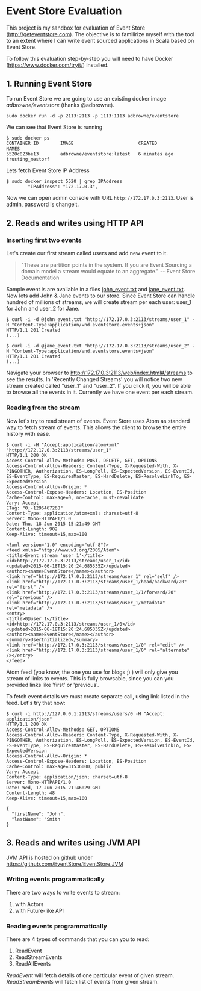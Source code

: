 # Event Store Evaluation

This project is my sandbox for evaluation of Event Store (http://geteventstore.com).
The objective is to familirize myself with the tool to an extent where I can
write event sourced applications in Scala based on Event Store.

To follow this evaluation step-by-step you will need to have Docker (https://www.docker.com/tryit/) installed. 

## 1. Running Event Store

To run Event Store we are going to use an existing docker image *adbrowne/eventstore* (thanks @adbrowne). 

```sudo docker run -d -p 2113:2113 -p 1113:1113 adbrowne/eventstore```

We can see that Event Store is running

```
$ sudo docker ps
CONTAINER ID        IMAGE                        CREATED             NAMES
5520c023be13        adbrowne/eventstore:latest   6 minutes ago       trusting_mestorf
```

Lets fetch Event Store IP Address

```
$ sudo docker inspect 5520 | grep IPAddress
        "IPAddress": "172.17.0.3",
```

Now we can open admin console with URL ```http://172.17.0.3:2113```. User is admin, password is changeit.

## 2. Reads and writes using HTTP API

### Inserting first two events

Let's create our first stream called users and add new event to it.

> "These are partition points in the system.
> If you are Event Sourcing a domain model a stream would equate to an aggregate."
> -- Event Store Documentation
	
Sample event is are available in a files [john_event.txt](john_event.txt) and [jane_event.txt](jane_event.txt). Now lets add John & Jane events to our store. Since Event Store can handle hundred of millions of streams, we will create stream per each user: user_1 for John and user_2 for Jane.

```
$ curl -i -d @john_event.txt "http://172.17.0.3:2113/streams/user_1" -H "Content-Type:application/vnd.eventstore.events+json"
HTTP/1.1 201 Created
(...)
```

```
$ curl -i -d @jane_event.txt "http://172.17.0.3:2113/streams/user_2" -H "Content-Type:application/vnd.eventstore.events+json"
HTTP/1.1 201 Created
(...)
```

Navigate your browser to http://172.17.0.3:2113/web/index.html#/streams to see the results. In 'Recently Changed Streams' you will notice two new stream created called "user_1" and "user_2". If you click it, you will be able to browse all the events in it. Currently we have one event per each stream.

### Reading from the stream

Now let's try to read stream of events. Event Store uses Atom as standard way to fetch stream of events. This allows the client to browse the entire history with ease.

```	
$ curl -i -H "Accept:application/atom+xml" "http://172.17.0.3:2113/streams/user_1"
HTTP/1.1 200 OK
Access-Control-Allow-Methods: POST, DELETE, GET, OPTIONS
Access-Control-Allow-Headers: Content-Type, X-Requested-With, X-PINGOTHER, Authorization, ES-LongPoll, ES-ExpectedVersion, ES-EventId, ES-EventType, ES-RequiresMaster, ES-HardDelete, ES-ResolveLinkTo, ES-ExpectedVersion
Access-Control-Allow-Origin: *
Access-Control-Expose-Headers: Location, ES-Position
Cache-Control: max-age=0, no-cache, must-revalidate
Vary: Accept
ETag: "0;-1296467268"
Content-Type: application/atom+xml; charset=utf-8
Server: Mono-HTTPAPI/1.0
Date: Thu, 18 Jun 2015 15:21:49 GMT
Content-Length: 902
Keep-Alive: timeout=15,max=100

<?xml version="1.0" encoding="utf-8"?>
<feed xmlns="http://www.w3.org/2005/Atom">
<title>Event stream 'user_1'</title>
<id>http://172.17.0.3:2113/streams/user_1</id>
<updated>2015-06-18T15:20:24.685335Z</updated>
<author><name>EventStore</name></author>
<link href="http://172.17.0.3:2113/streams/user_1" rel="self" />
<link href="http://172.17.0.3:2113/streams/user_1/head/backward/20" rel="first" />
<link href="http://172.17.0.3:2113/streams/user_1/1/forward/20" rel="previous" />
<link href="http://172.17.0.3:2113/streams/user_1/metadata" rel="metadata" />
<entry>
<title>0@user_1</title>
<id>http://172.17.0.3:2113/streams/user_1/0</id>
<updated>2015-06-18T15:20:24.685335Z</updated>
<author><name>EventStore</name></author>
<summary>UserInitialized</summary>
<link href="http://172.17.0.3:2113/streams/user_1/0" rel="edit" />
<link href="http://172.17.0.3:2113/streams/user_1/0" rel="alternate" /></entry>
</feed>
```

Atom feed (you know, the one you use for blogs ;) ) will only give you stream of links to events. This is fully browsable, since you can you provided links like 'first' or 'previous'.

To fetch event details we must create separate call, using link listed in the feed. Let's try that now:

```
$ curl -i http://127.0.0.1:2113/streams/users/0 -H "Accept: application/json"
HTTP/1.1 200 OK
Access-Control-Allow-Methods: GET, OPTIONS
Access-Control-Allow-Headers: Content-Type, X-Requested-With, X-PINGOTHER, Authorization, ES-LongPoll, ES-ExpectedVersion, ES-EventId, ES-EventType, ES-RequiresMaster, ES-HardDelete, ES-ResolveLinkTo, ES-ExpectedVersion
Access-Control-Allow-Origin: *
Access-Control-Expose-Headers: Location, ES-Position
Cache-Control: max-age=31536000, public
Vary: Accept
Content-Type: application/json; charset=utf-8
Server: Mono-HTTPAPI/1.0
Date: Wed, 17 Jun 2015 21:46:29 GMT
Content-Length: 48
Keep-Alive: timeout=15,max=100

{
  "firstName": "John",
  "lastName": "Smith
}
```

## 3. Reads and writes using JVM API

JVM API is hosted on github under https://github.com/EventStore/EventStore.JVM

### Writing events programmatically

There are two ways to write events to stream:
1. with Actors 
2. with Future-like API





### Reading events programmatically

There are 4 types of commands that you can you to read:

1. ReadEvent
2. ReadStreamEvents
3. ReadAllEvents

*ReadEvent* will fetch details of one particular event of given stream. *ReadStreamEvents* will fetch list of events from given stream.  

